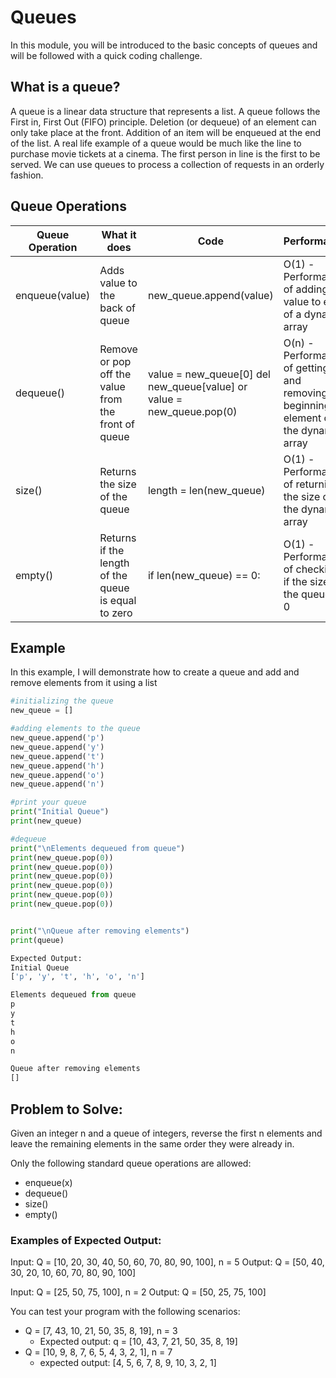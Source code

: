 # Queues

In this module, you will be introduced to the basic concepts of queues and will be followed with a quick coding challenge.

## What is a queue?
A queue is a linear data structure that represents a list. A queue follows the First in, First Out (FIFO) principle. Deletion (or dequeue) of an element can only take place at the front. Addition of an item will be enqueued at the end of the list. A real life example of a queue would be much like the line to purchase movie tickets at a cinema. The first person in line is the first to be served. We can use queues to process a collection of requests in an orderly fashion. 

## Queue Operations
Queue Operation | What it does  | Code     | Performance
--------------- | ------------- | -------- | -----------
enqueue(value)  | Adds value to the back of queue| new_queue.append(value) | O(1) - Performance of adding value to end of a dynamic array
dequeue()       | Remove or pop off the value from the front of queue | value = new_queue[0] del new_queue[value] or value = new_queue.pop(0) | O(n) - Performance of getting and removing the beginning element of the dynamic array
size()          | Returns the size of the queue | length = len(new_queue) | O(1) - Performance of returning the size of the dynamic array
empty()         | Returns if the length of the queue is equal to zero | if len(new_queue) == 0: | O(1) - Performance of checking if the size of the queue is 0

## Example
In this example, I will demonstrate how to create a queue and add and remove elements from it using a list

```python
#initializing the queue
new_queue = []

#adding elements to the queue
new_queue.append('p')
new_queue.append('y')
new_queue.append('t')
new_queue.append('h')
new_queue.append('o')
new_queue.append('n')

#print your queue
print("Initial Queue")
print(new_queue)

#dequeue 
print("\nElements dequeued from queue")
print(new_queue.pop(0))
print(new_queue.pop(0))
print(new_queue.pop(0))
print(new_queue.pop(0))
print(new_queue.pop(0))
print(new_queue.pop(0))


print("\nQueue after removing elements")
print(queue)

Expected Output: 
Initial Queue
['p', 'y', 't', 'h', 'o', 'n']

Elements dequeued from queue
p
y
t
h
o
n

Queue after removing elements
[]

```

## Problem to Solve:
Given an integer n and a queue of integers, reverse the first n elements and leave the remaining elements in the same order they were already in.

Only the following standard queue operations are allowed:
- enqueue(x)
- dequeue()
- size()
- empty()

### Examples of Expected Output:
Input: Q = [10, 20, 30, 40, 50, 60, 70, 80, 90, 100], n = 5
Output: Q = [50, 40, 30, 20, 10, 60, 70, 80, 90, 100]

Input: Q = [25, 50, 75, 100], n = 2
Output: Q = [50, 25, 75, 100]

You can test your program with the following scenarios:
- Q = [7, 43, 10, 21, 50, 35, 8, 19], n = 3
    - Expected output: q = [10, 43, 7, 21, 50, 35, 8, 19]
- Q = [10, 9, 8, 7, 6, 5, 4, 3, 2, 1], n = 7
    - expected output: [4, 5, 6, 7, 8, 9, 10, 3, 2, 1]